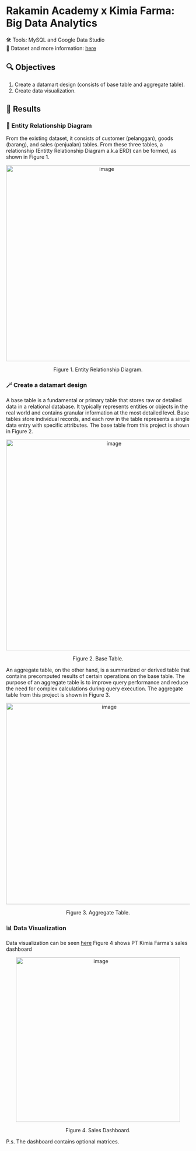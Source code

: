 # Rakamin Academy x Kimia Farma: Big Data Analytics 
🛠️ Tools: MySQL and Google Data Studio <br>
📑 Dataset and more information: [here](https://www.rakamin.com/virtual-internship-experience/kimiafarma-big-data-analytics-virtual-internship-program)

## 🔍 Objectives
1. Create a datamart design (consists of base table and aggregate table).
2. Create data visualization.

## 🙌 Results
### 🔄️ Entity Relationship Diagram
From the existing dataset, it consists of customer (pelanggan), goods (barang), and sales (penjualan) tables. From these three tables, a relationship (Entitty Relationship Diagram a.k.a ERD) can be formed, as shown in Figure 1. <br>
<p align="center">
<img width="536" alt="image" src="https://github.com/ramadhanakirana/Big-Data-Analytics-Rakamin/assets/102908444/876f9714-1e03-4dcf-a4f0-c4518e8bbb6d">
</p>
<p align="center">Figure 1. Entity Relationship Diagram.</p>

### 🪄 Create a datamart design
  A base table is a fundamental or primary table that stores raw or detailed data in a relational database. It typically represents entities or objects in the real world and contains granular information at the most detailed level. Base tables store individual records, and each row in the table represents a single data entry with specific attributes. The base table from this project is shown in Figure 2. <br>
<p align="center">
<img width="576" alt="image" src="https://github.com/ramadhanakirana/Big-Data-Analytics-Rakamin/assets/102908444/4d70ecb1-45bf-4751-8508-efa31f9a97b4">
</p> 
<p align="center">Figure 2. Base Table.</p>
  An aggregate table, on the other hand, is a summarized or derived table that contains precomputed results of certain operations on the base table. The purpose of an aggregate table is to improve query performance and reduce the need for complex calculations during query execution. The aggregate table from this project is shown in Figure 3. <br>
<p align="center">
<img width="550" alt="image" src="https://github.com/ramadhanakirana/Big-Data-Analytics-Rakamin/assets/102908444/2ddf194e-c5fc-4516-ae32-6684684f5dc1">
</p> 
<p align="center">Figure 3. Aggregate Table.</p>

### 📊 Data Visualization
Data visualization can be seen [here](https://lookerstudio.google.com/reporting/52208b69-1b1b-4869-b02c-04fb05127fa1)
Figure 4 shows PT Kimia Farma's sales dashboard <br>
<p align="center">
<img width="450" alt="image" src="https://github.com/ramadhanakirana/Big-Data-Analytics-Rakamin/assets/102908444/bce68dcf-6935-413e-bed2-a3ec74376491">
</p>
<p align="center">Figure 4. Sales Dashboard.</p>
P.s. The dashboard contains optional matrices.
